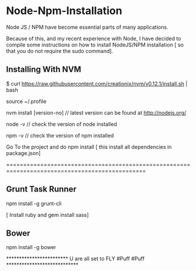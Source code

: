 # Node-Npm-Installation
Node JS / NPM have become essential parts of many applications.

Because of this, and my recent experience with Node, I have decided to compile some instructions on how to install NodeJS/NPM installation [ so that you do not require the sudo command]. 

Installing With NVM
--------------------

$ curl https://raw.githubusercontent.com/creationix/nvm/v0.12.1/install.sh | bash

source ~/.profile

nvm install [version-no]  // latest version can be found at http://nodejs.org/

node -v  // check the version of node installed

npm -v  // check the version of npm installed

Go To the project and do  npm install [ this install all dependencies in package.json]

===============================================================================================

Grunt Task Runner
-----------------
npm install -g grunt-cli

[ Install ruby and gem install sass]

Bower
-----------------
npm install -g bower

************************ U are all set to FLY #Puff #Puff ****************************
